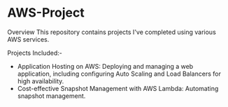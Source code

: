# AWS-Project
Overview
This repository contains projects I've completed using various AWS services.


Projects Included:-

* Application Hosting on AWS: Deploying and managing a web application, including configuring Auto Scaling and Load Balancers for high availability.
* Cost-effective Snapshot Management with AWS Lambda: Automating snapshot management.

